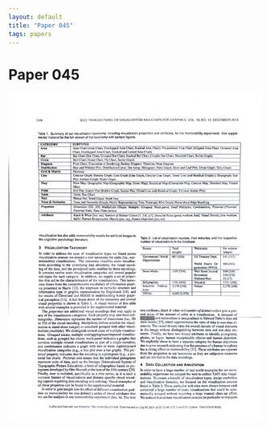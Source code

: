 ```yaml
---
layout: default
title: "Paper 045"
tags: papers
---
```


# Paper 045

<img src="/assets/scans/45.png" alt="Page with chartjunk removed" width="800"/>
